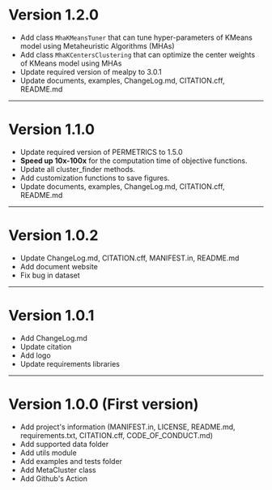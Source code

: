 
# Version 1.2.0

+ Add class `MhaKMeansTuner` that can tune hyper-parameters of KMeans model using Metaheuristic Algorithms (MHAs)
+ Add class `MhaKCentersClustering` that can optimize the center weights of KMeans model using MHAs
+ Update required version of mealpy to 3.0.1
+ Update documents, examples, ChangeLog.md, CITATION.cff, README.md

---------------------------------------------------------------------

# Version 1.1.0

+ Update required version of PERMETRICS to 1.5.0
+ **Speed up 10x-100x** for the computation time of objective functions.
+ Update all cluster_finder methods.
+ Add customization functions to save figures. 
+ Update documents, examples, ChangeLog.md, CITATION.cff, README.md

---------------------------------------------------------------------

# Version 1.0.2

+ Update ChangeLog.md, CITATION.cff, MANIFEST.in, README.md
+ Add document website
+ Fix bug in dataset

---------------------------------------------------------------------

# Version 1.0.1

+ Add ChangeLog.md 
+ Update citation
+ Add logo
+ Update requirements libraries

---------------------------------------------------------------------

# Version 1.0.0 (First version)
+ Add project's information (MANIFEST.in, LICENSE, README.md, requirements.txt, CITATION.cff, CODE_OF_CONDUCT.md)
+ Add supported data folder
+ Add utils module
+ Add examples and tests folder
+ Add MetaCluster class
+ Add Github's Action

